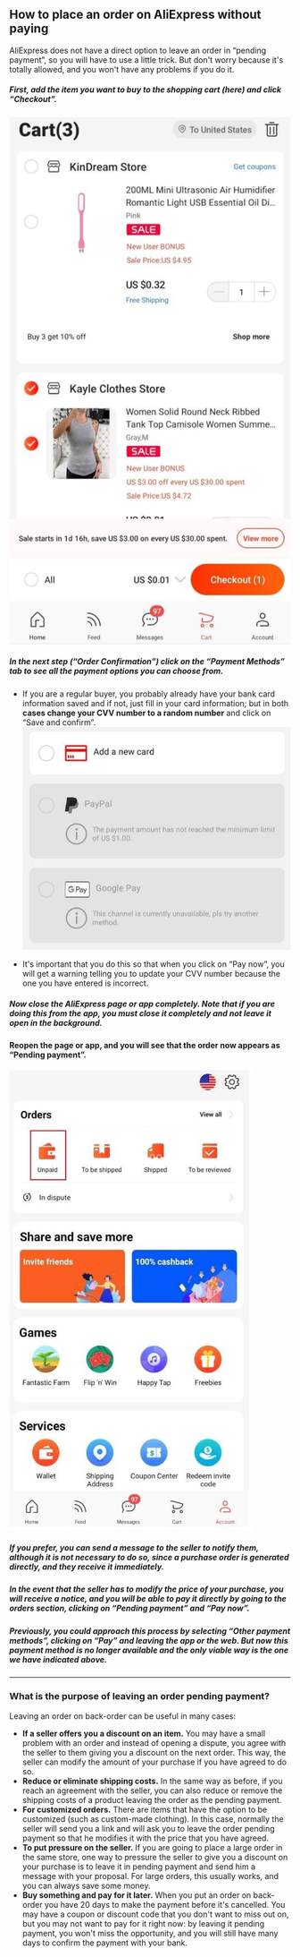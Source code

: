 ## How to place an order on AliExpress without paying
AliExpress does not have a direct option to leave an order in “pending payment”, so you will have to use a little trick. But don't worry because it's totally allowed, and you won't have any problems if you do it.

##### First, add the item you want to buy to the shopping cart (here) and click “Checkout”.
![](1.jpg)
##### In the next step (“Order Confirmation”) click on the “Payment Methods” tab to see all the payment options you can choose from.
- If you are a regular buyer, you probably already have your bank card information saved and if not, just fill in your card information; but in both **cases change your CVV number to a random number** and click on “Save and confirm”.  
![](2.jpg)

- It's important that you do this so that when you click on “Pay now”, you will get a warning telling you to update your CVV number because the one you have entered is incorrect.  
##### Now close the AliExpress page or app completely. Note that if you are doing this from the app, you must close it completely and not leave it open in the background.
#### Reopen the page or app, and you will see that the order now appears as “Pending payment”.
![](3.jpg)
##### If you prefer, you can send a message to the seller to notify them, although it is not necessary to do so, since a purchase order is generated directly, and they receive it immediately.
##### In the event that the seller has to modify the price of your purchase, you will receive a notice, and you will be able to pay it directly by going to the orders section, clicking on “Pending payment” and “Pay now”.
##### Previously, you could approach this process by selecting “Other payment methods”, clicking on “Pay” and leaving the app or the web. But now this payment method is no longer available and the only viable way is the one we have indicated above.

--------
### What is the purpose of leaving an order pending payment?
Leaving an order on back-order can be useful in many cases:
- **If a seller offers you a discount on an item.** You may have a small problem with an order and instead of opening a dispute, you agree with the seller to them giving you a discount on the next order. This way, the seller can modify the amount of your purchase if you have agreed to do so.
- **Reduce or eliminate shipping costs.** In the same way as before, if you reach an agreement with the seller, you can also reduce or remove the shipping costs of a product leaving the order as the pending payment.
- **For customized orders.** There are items that have the option to be customized (such as custom-made clothing). In this case, normally the seller will send you a link and will ask you to leave the order pending payment so that he modifies it with the price that you have agreed.
- **To put pressure on the seller.** If you are going to place a large order in the same store, one way to pressure the seller to give you a discount on your purchase is to leave it in pending payment and send him a message with your proposal. For large orders, this usually works, and you can always save some money.
- **Buy something and pay for it later.** When you put an order on back-order you have 20 days to make the payment before it's cancelled. You may have a coupon or discount code that you don't want to miss out on, but you may not want to pay for it right now: by leaving it pending payment, you won't miss the opportunity, and you will still have many days to confirm the payment with your bank.